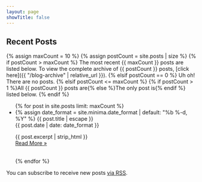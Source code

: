 ```yaml
---
layout: page
showTitle: false
---
```


## Recent Posts

{% assign maxCount = 10 %}
{% assign postCount = site.posts | size %}
{% if postCount > maxCount %}
  The most recent {{ maxCount }} posts are listed below. To view the complete archive of {{ postCount }} posts, [click here]({{ "/blog-archive" | relative_url }}).
{% elsif postCount == 0 %}
  Uh oh! There are no posts.
{% elsif postCount <= maxCount %}
  {% if postCount > 1 %}All {{ postCount }} posts are{% else %}The only post is{% endif %} listed below.
{% endif %}


<ul class="post-list">
{% for post in site.posts limit: maxCount %}
  <li>
    {% assign date_format = site.minima.date_format | default: "%b %-d, %Y" %}
    <span class="post-list-title">{{ post.title | escape }}</span><br/>
    <span class="post-meta">{{ post.date | date: date_format }}</span>
    <p>{{ post.excerpt | strip_html }}<br/>
    <a class="post-link" href="{{ post.url | relative_url }}">Read More &raquo;</a></p>
    <br/>
  </li>
{% endfor %}
</ul>

<p class="rss-subscribe">You can subscribe to receive new posts <a href='{{ "/feed.xml" | relative_url }}'>via RSS</a>.</p>
